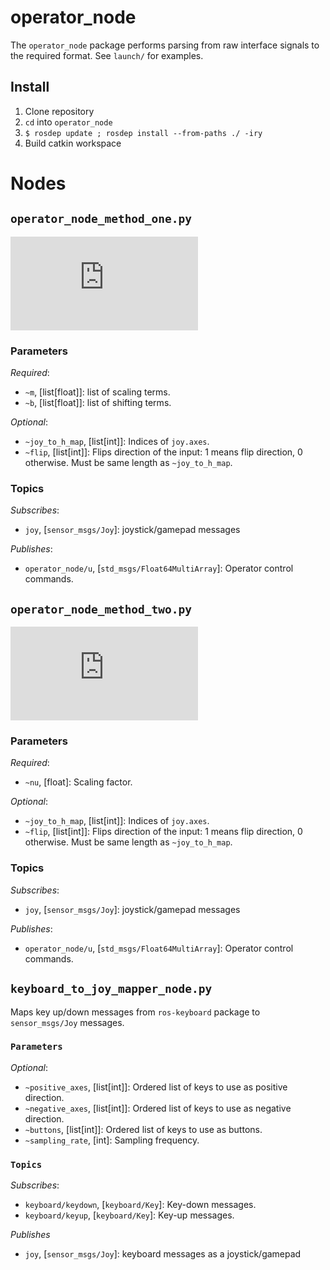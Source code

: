 # operator_node

The `operator_node` package performs parsing from raw interface signals to the
required format. See `launch/` for examples.

## Install

1. Clone repository
1. `cd` into `operator_node`
1. `$ rosdep update ; rosdep install --from-paths ./ -iry`
1. Build catkin workspace

# Nodes

## `operator_node_method_one.py`

![equation](https://latex.codecogs.com/gif.latex?f%28h%29%20%3D%20%5Ctext%7Bdiag%7D%28m%29%20&plus;%20b)

### Parameters

_Required_:
* `~m`, [list[float]]: list of scaling terms.
* `~b`, [list[float]]: list of shifting terms.

_Optional_:
* `~joy_to_h_map`, [list[int]]: Indices of `joy.axes`.
* `~flip`, [list[int]]: Flips direction of the input: 1 means flip direction, 0 otherwise. Must be same length as `~joy_to_h_map`.

### Topics

_Subscribes_:
* `joy`, [`sensor_msgs/Joy`]: joystick/gamepad messages

_Publishes_:
* `operator_node/u`, [`std_msgs/Float64MultiArray`]: Operator control commands.

## `operator_node_method_two.py`

![equation](https://latex.codecogs.com/gif.latex?f%28h%29%20%3D%20%5Cnu%5Cfrac%7B%5Cmin%280%2C%201%29h%7D%7B%5C%7Ch%5C%7C%7D)

### Parameters

_Required_:
* `~nu`, [float]: Scaling factor.

_Optional_:
* `~joy_to_h_map`, [list[int]]: Indices of `joy.axes`.
* `~flip`, [list[int]]: Flips direction of the input: 1 means flip direction, 0 otherwise. Must be same length as `~joy_to_h_map`.

### Topics

_Subscribes_:
* `joy`, [`sensor_msgs/Joy`]: joystick/gamepad messages

_Publishes_:
* `operator_node/u`, [`std_msgs/Float64MultiArray`]: Operator control commands.

## `keyboard_to_joy_mapper_node.py`

Maps key up/down messages from `ros-keyboard` package to `sensor_msgs/Joy`
messages.

### `Parameters`

_Optional_:
* `~positive_axes`, [list[int]]: Ordered list of keys to use as positive direction.
* `~negative_axes`, [list[int]]: Ordered list of keys to use as negative direction.
* `~buttons`, [list[int]]: Ordered list of keys to use as buttons.
* `~sampling_rate`, [int]: Sampling frequency.

### `Topics`

_Subscribes_:
* `keyboard/keydown`, [`keyboard/Key`]: Key-down messages.
* `keyboard/keyup`, [`keyboard/Key`]: Key-up messages.

_Publishes_
* `joy`, [`sensor_msgs/Joy`]: keyboard messages as a joystick/gamepad
